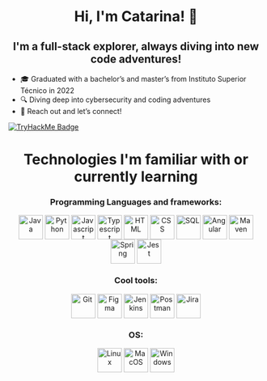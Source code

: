 <h1 align="center">Hi, I'm Catarina! 👋 </h1>
<h2 align="center">I'm a full-stack explorer, always diving into new code adventures!</h2>

- 🎓 Graduated with a bachelor’s and master’s from Instituto Superior Técnico in 2022
- 🔍 Diving deep into cybersecurity and coding adventures
- 💬 Reach out and let’s connect!

[![TryHackMe Badge](https://tryhackme.com/api/v2/badges/public-profile/image?userPublicId=5022919)](https://tryhackme.com/p/catn1nja)

<div align = "center"style="display: inline_block">
  <h1>Technologies I'm familiar with or currently learning</h1>
  <h3>Programming Languages and frameworks:</h3>
  <img align="center" alt= "Java" height="48" width="48" src="https://img.icons8.com/color/48/java-coffee-cup-logo--v1.png">
  <img align="center" alt= "Python" height="48" width="48" src="https://img.icons8.com/color/48/python--v1.png">
  <img align="center" alt= "Javascript" height="48" width="48" src="https://img.icons8.com/color/48/javascript--v1.png"">
  <img align="center" alt= "Typescript" height="48" width="48" src="https://img.icons8.com/color/48/typescript.png">
  <img align="center" alt= "HTML" height="48" width="48" src="https://img.icons8.com/color/48/html-5--v2.png">
  <img align="center" alt= "CSS" height="48" width="48" src="https://img.icons8.com/color/48/css3.png">
  <img align="center" alt= "SQL" height="48" width="48" src="https://img.icons8.com/color/48/sql.png">
  <img align="center" alt= "Angular" height="48" width="48" src="https://img.icons8.com/external-tal-revivo-color-tal-revivo/48/external-angular-a-typescript-based-open-source-web-application-framework-logo-color-tal-revivo.png">
  <img align="center" alt= "Maven" height="48" width="48" src="https://img.icons8.com/ios/50/maven-ios.png">
  <img align="center" alt= "Spring" height="48" width="48" src="https://img.icons8.com/color/48/spring-logo.png">
  <img align="center" alt= "Jest" height="48" width="48" src="https://img.icons8.com/external-tal-revivo-color-tal-revivo/48/external-jest-can-collect-code-coverage-information-from-entire-projects-logo-color-tal-revivo.png">
  

  <h3>Cool tools:</h3>
  <img align="center" alt= "Git" height="48" width="48" src="https://img.icons8.com/color/48/git.png">
  <img align="center" alt= "Figma" height="48" width="48" src="https://img.icons8.com/color/48/figma--v1.png">
  <img align="center" alt= "Jenkins" height="48" width="48" src="https://img.icons8.com/color/48/jenkins.png">
  <img align="center" alt= "Postman" height="48" width="48" src="https://img.icons8.com/dusk/64/postman-api.png">
  <img align="center" alt= "Jira" height="48" width="48" src="https://img.icons8.com/color/48/jira.png">

  <h3>OS:</h3>
  <img align="center" alt= "Linux" height="48" width="48" src="https://img.icons8.com/color/48/linux--v1.png">
  <img align="center" alt= "MacOS" height="48" width="48" src="https://img.icons8.com/ios-filled/50/mac-os.png">
  <img align="center" alt= "Windows" height="48" width="48" src="https://img.icons8.com/color/48/windows-10.png">
  
</div>
